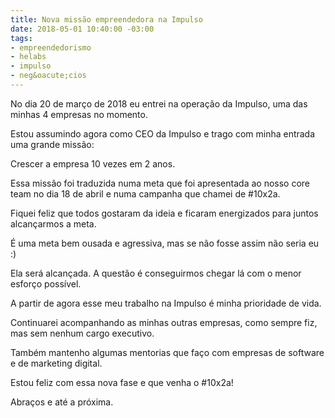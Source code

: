 ```yaml
---
title: Nova missão empreendedora na Impulso
date: 2018-05-01 10:40:00 -03:00
tags:
- empreendedorismo
- helabs
- impulso
- neg&oacute;cios
---
```


No dia 20 de março de 2018 eu entrei na operação da Impulso, uma das minhas 4 empresas no momento.

Estou assumindo agora como CEO da Impulso e trago com minha entrada uma grande missão:

Crescer a empresa 10 vezes em 2 anos.

Essa missão foi traduzida numa meta que foi apresentada ao nosso core team no dia 18 de abril e numa campanha que chamei de #10x2a.

Fiquei feliz que todos gostaram da ideia e ficaram energizados para juntos alcançarmos a meta.

É uma meta bem ousada e agressiva, mas se não fosse assim não seria eu :)

Ela será alcançada. A questão é conseguirmos chegar lá com o menor esforço possível.

A partir de agora esse meu trabalho na Impulso é minha prioridade de vida. 

Continuarei acompanhando as minhas outras empresas, como sempre fiz, mas sem nenhum cargo executivo.

Também mantenho algumas mentorias que faço com empresas de software e de marketing digital.

Estou feliz com essa nova fase e que venha o #10x2a!

Abraços e até a próxima.